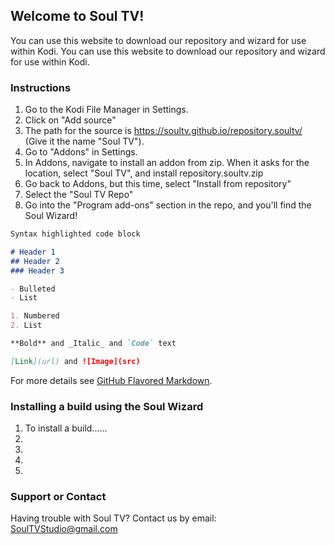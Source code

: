 ## Welcome to Soul TV!

You can use this website to download our repository and wizard for use within Kodi.
You can use this website to download our repository and wizard for use within Kodi.

### Instructions

1. Go to the Kodi File Manager in Settings.
2. Click on "Add source"
3. The path for the source is https://soultv.github.io/repository.soultv/ (Give it the name "Soul TV").
4. Go to "Addons" in Settings.
5. In Addons, navigate to install an addon from zip. When it asks for the location, select "Soul TV", and install repository.soultv.zip
6. Go back to Addons, but this time, select "Install from repository"
7. Select the "Soul TV Repo"
8. Go into the "Program add-ons" section in the repo, and you'll find the Soul Wizard!

```markdown
Syntax highlighted code block

# Header 1
## Header 2
### Header 3

- Bulleted
- List

1. Numbered
2. List

**Bold** and _Italic_ and `Code` text

[Link](url) and ![Image](src)
```

For more details see [GitHub Flavored Markdown](https://guides.github.com/features/mastering-markdown/).

### Installing a build using the Soul Wizard

1. To install a build......
2.
3.
4.
5.

### Support or Contact

Having trouble with Soul TV? Contact us by email: SoulTVStudio@gmail.com
